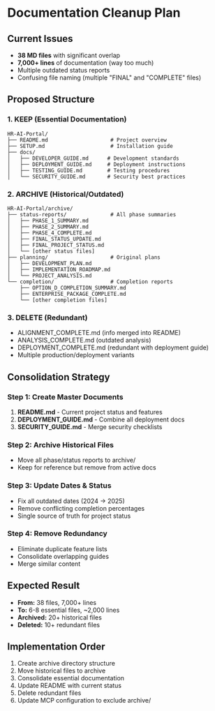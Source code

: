 # Documentation Cleanup Plan

## Current Issues
- **38 MD files** with significant overlap
- **7,000+ lines** of documentation (way too much)
- Multiple outdated status reports
- Confusing file naming (multiple "FINAL" and "COMPLETE" files)

## Proposed Structure

### 1. KEEP (Essential Documentation)
```
HR-AI-Portal/
├── README.md                    # Project overview
├── SETUP.md                     # Installation guide
├── docs/
│   ├── DEVELOPER_GUIDE.md      # Development standards
│   ├── DEPLOYMENT_GUIDE.md     # Deployment instructions
│   ├── TESTING_GUIDE.md        # Testing procedures
│   └── SECURITY_GUIDE.md       # Security best practices
```

### 2. ARCHIVE (Historical/Outdated)
```
HR-AI-Portal/archive/
├── status-reports/              # All phase summaries
│   ├── PHASE_1_SUMMARY.md
│   ├── PHASE_2_SUMMARY.md
│   ├── PHASE_4_COMPLETE.md
│   ├── FINAL_STATUS_UPDATE.md
│   ├── FINAL_PROJECT_STATUS.md
│   └── [other status files]
├── planning/                    # Original plans
│   ├── DEVELOPMENT_PLAN.md
│   ├── IMPLEMENTATION_ROADMAP.md
│   └── PROJECT_ANALYSIS.md
└── completion/                  # Completion reports
    ├── OPTION_D_COMPLETION_SUMMARY.md
    ├── ENTERPRISE_PACKAGE_COMPLETE.md
    └── [other completion files]
```

### 3. DELETE (Redundant)
- ALIGNMENT_COMPLETE.md (info merged into README)
- ANALYSIS_COMPLETE.md (outdated analysis)
- DEPLOYMENT_COMPLETE.md (redundant with deployment guide)
- Multiple production/deployment variants

## Consolidation Strategy

### Step 1: Create Master Documents
1. **README.md** - Current project status and features
2. **DEPLOYMENT_GUIDE.md** - Combine all deployment docs
3. **SECURITY_GUIDE.md** - Merge security checklists

### Step 2: Archive Historical Files
- Move all phase/status reports to archive/
- Keep for reference but remove from active docs

### Step 3: Update Dates & Status
- Fix all outdated dates (2024 → 2025)
- Remove conflicting completion percentages
- Single source of truth for project status

### Step 4: Remove Redundancy
- Eliminate duplicate feature lists
- Consolidate overlapping guides
- Merge similar content

## Expected Result
- **From:** 38 files, 7,000+ lines
- **To:** 6-8 essential files, ~2,000 lines
- **Archived:** 20+ historical files
- **Deleted:** 10+ redundant files

## Implementation Order
1. Create archive directory structure
2. Move historical files to archive
3. Consolidate essential documentation
4. Update README with current status
5. Delete redundant files
6. Update MCP configuration to exclude archive/
